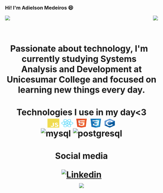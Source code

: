 ### Hi! I'm Adielson Medeiros 😄

<div>
  <img  height="150em" src="https://github-readme-stats.vercel.app/api?username=AdielsonMedeiros&show_icons=true&theme=great-gatsby&include_all_commits=true&count_private=true"/>
  <img align="right" height="150em" src="https://github-readme-stats.vercel.app/api/top-langs/?username=AdielsonMedeiros&layout=compact&langs_count=16&theme=great-gatsby"/>
</div>
<br/><br/>

<div  align="center"> 
    <h1 align="center">Passionate about technology, I'm currently studying Systems Analysis and Development at Unicesumar College and focused on learning new things every day.
    <h1 align="center">Technologies I use in my day<3<br/>
    <img align="center" height="30" width="40" alt="js-icon"  src="https://raw.githubusercontent.com/devicons/devicon/master/icons/javascript/javascript-plain.svg">
    <img align="center" height="30" width="40" alt="react-icon" src="https://raw.githubusercontent.com/devicons/devicon/master/icons/react/react-original.svg">
    <img align="center" height="30" width="40" alt="html-icon" src="https://raw.githubusercontent.com/devicons/devicon/master/icons/html5/html5-original.svg">
    <img align="center" height="30" width="40" alt="css-icon" src="https://raw.githubusercontent.com/devicons/devicon/master/icons/css3/css3-original.svg">
    <img align="center" height="30" width="40" alt="c-icon" src="https://raw.githubusercontent.com/devicons/devicon/master/icons/c/c-original.svg">
    <br/><img align="center"  alt="mysql" src="https://img.shields.io/badge/MySQL-00000F?style=for-the-badge&logo=mysql&logoColor=white"/>
    <img align="center"  alt="postgresql" src="https://img.shields.io/badge/PostgreSQL-316192?style=for-the-badge&logo=postgresql&logoColor=white"/>
   </div>
    
  
  <h1 align="center">Social media
   
   

[![Linkedin](https://img.shields.io/badge/LinkedIn-0077B5?style=for-the-badge&logo=linkedin&logoColor=white)](https://www.linkedin.com/in/adielson-medeiros-671a68219/)<br/>
     <a href = "mailto: medeirosadielson@gmail.com">
      <img width="80" src="https://img.shields.io/badge/Gmail-D14836?style=for-the-badge&logo=gmail&logoColor=white">
    </a>
    </a>
  </div>
  

